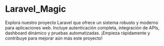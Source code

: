 # Laravel_Magic
Explora nuestro proyecto Laravel que ofrece un sistema robusto y moderno para aplicaciones web. Incluye autenticación completa, integración de APIs, dashboard dinámico y pruebas automatizadas. ¡Empieza rápidamente y contribuye para mejorar aún más este proyecto!
